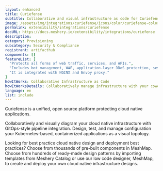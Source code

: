 ```yaml
---
layout: enhanced
title: Curiefense
subtitle: Collaborative and visual infrastructure as code for Curiefense
image: /assets/img/integrations/curiefense/icons/color/curiefense-color.svg
permalink: extensibility/integrations/curiefense
docURL: https://docs.meshery.io/extensibility/integrations/curiefense
description: 
category: Provisioning
subcategory: Security & Compliance
registrant: artifacthub
components: []
featureList: [
  "Protects all forms of web traffic, services, and APIs.",
  "Includes bot management, WAF, application-layer DDoS protection, session profiling, advanced rate limiting, and much more.",
  "It is integrated with NGINX and Envoy proxy."
]
howItWorks: Collaborative Infrastructure as Code
howItWorksDetails: Collaboratively manage infrastructure with your coworkers synchronously sharing the same designs.
language: en
list: include
---
```

<p>
Curiefense is a unified, open source platform protecting cloud native applications.
</p>
<p>
    Collaboratively and visually diagram your cloud native infrastructure with GitOps-style pipeline integration. Design, test, and manage configuration your Kubernetes-based, containerized applications as a visual topology.
</p>
<p>
    Looking for best practice cloud native design and deployment best practices? Choose from thousands of pre-built components in MeshMap. Choose from hundreds of ready-made design patterns by importing templates from Meshery Catalog or use our low code designer, MeshMap, to create and deploy your own cloud native infrastructure designs.
</p>

